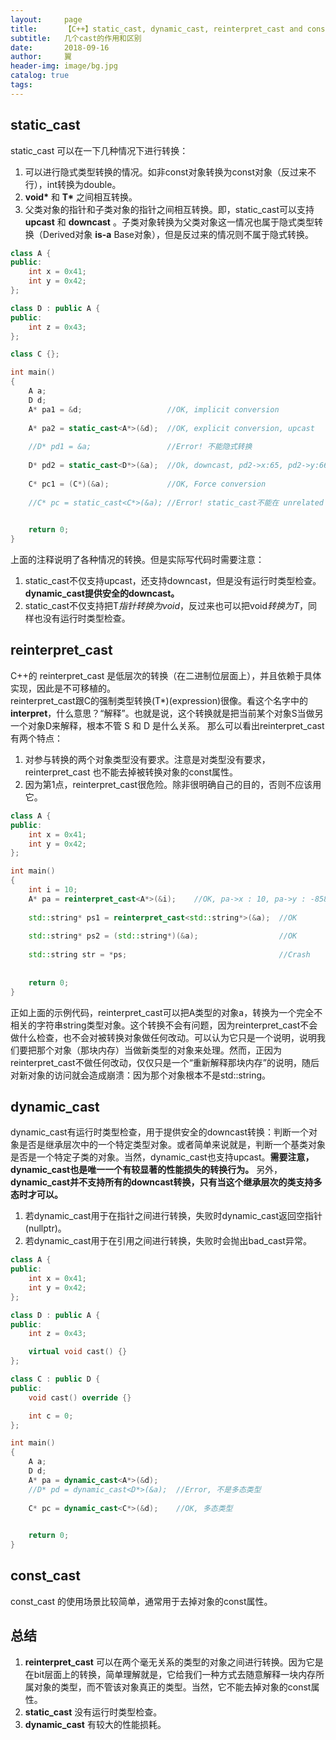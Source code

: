 ```yaml
---
layout:     page
title:      【C++】static_cast, dynamic_cast, reinterpret_cast and const_cast
subtitle:   几个cast的作用和区别
date:       2018-09-16
author:     翼
header-img: image/bg.jpg
catalog: true
tags:
---
```


## static_cast
static_cast 可以在一下几种情况下进行转换：  
1. 可以进行隐式类型转换的情况。如非const对象转换为const对象（反过来不行），int转换为double。
2. **void\*** 和 **T\*** 之间相互转换。
3. 父类对象的指针和子类对象的指针之间相互转换。即，static_cast可以支持 **upcast** 和 **downcast** 。子类对象转换为父类对象这一情况也属于隐式类型转换（Derived对象 **is-a** Base对象），但是反过来的情况则不属于隐式转换。  

```cpp
class A {
public:
    int x = 0x41;
    int y = 0x42;
};

class D : public A {
public:
    int z = 0x43;
};

class C {};

int main()
{
    A a;
    D d;
    A* pa1 = &d;                   //OK, implicit conversion
    
    A* pa2 = static_cast<A*>(&d);  //OK, explicit conversion, upcast
    
    //D* pd1 = &a;                 //Error! 不能隐式转换
    
    D* pd2 = static_cast<D*>(&a);  //Ok, downcast, pd2->x:65, pd2->y:66, pd2->z:-858993460 (没经过初始化的随机值)
    
    C* pc1 = (C*)(&a);             //OK, Force conversion
    
    //C* pc = static_cast<C*>(&a); //Error! static_cast不能在 unrelated 类之间进行转换

    
    return 0;
}

```
上面的注释说明了各种情况的转换。但是实际写代码时需要注意：  
1. static_cast不仅支持upcast，还支持downcast，但是没有运行时类型检查。**dynamic_cast提供安全的downcast。**
2. static_cast不仅支持把T*指针转换为void*，反过来也可以把void*转换为T*，同样也没有运行时类型检查。

## reinterpret_cast
C++的 reinterpret_cast 是低层次的转换（在二进制位层面上），并且依赖于具体实现，因此是不可移植的。  
reinterpret_cast跟C的强制类型转换(T*)(expression)很像。看这个名字中的**interpret**，什么意思？“解释”。也就是说，这个转换就是把当前某个对象S当做另一个对象D来解释，根本不管 S 和 D 是什么关系。
那么可以看出reinterpret_cast有两个特点：
1. 对参与转换的两个对象类型没有要求。注意是对类型没有要求，reinterpret_cast 也不能去掉被转换对象的const属性。
2. 因为第1点，reinterpret_cast很危险。除非很明确自己的目的，否则不应该用它。  
```cpp
class A {
public:
    int x = 0x41;
    int y = 0x42;
};

int main()
{
    int i = 10;
    A* pa = reinterpret_cast<A*>(&i);    //OK, pa->x : 10, pa->y : -858993460(显然，这是一个随机的，没被初始化的值)
    
    std::string* ps1 = reinterpret_cast<std::string*>(&a);  //OK
    
    std::string* ps2 = (std::string*)(&a);                  //OK
    
    std::string str = *ps;                                  //Crash
    
    
    return 0;
}

```
正如上面的示例代码，reinterpret_cast可以把A类型的对象a，转换为一个完全不相关的字符串string类型对象。这个转换不会有问题，因为reinterpret_cast不会做什么检查，也不会对被转换对象做任何改动。可以认为它只是一个说明，说明我们要把那个对象（那块内存）当做新类型的对象来处理。然而，正因为reinterpret_cast不做任何改动，仅仅只是一个“重新解释那块内存”的说明，随后对新对象的访问就会造成崩溃：因为那个对象根本不是std::string。


## dynamic_cast
dynamic_cast有运行时类型检查，用于提供安全的downcast转换：判断一个对象是否是继承层次中的一个特定类型对象。或者简单来说就是，判断一个基类对象是否是一个特定子类的对象。当然，dynamic_cast也支持upcast。**需要注意，dynamic_cast也是唯一一个有较显著的性能损失的转换行为。**
另外，**dynamic_cast并不支持所有的downcast转换，只有当这个继承层次的类支持多态时才可以。** 
1. 若dynamic_cast用于在指针之间进行转换，失败时dynamic_cast返回空指针(nullptr)。
2. 若dynamic_cast用于在引用之间进行转换，失败时会抛出bad_cast异常。
```cpp
class A {
public:
    int x = 0x41;
    int y = 0x42;
};

class D : public A {
public:
    int z = 0x43;

    virtual void cast() {}
};

class C : public D {
public:
    void cast() override {}

    int c = 0;
};

int main()
{
    A a;
    D d;
    A* pa = dynamic_cast<A*>(&d);
    //D* pd = dynamic_cast<D*>(&a);  //Error, 不是多态类型
    
    C* pc = dynamic_cast<C*>(&d);    //OK, 多态类型
    

    return 0;
}
```

## const_cast
const_cast 的使用场景比较简单，通常用于去掉对象的const属性。

## 总结
1. **reinterpret_cast** 可以在两个毫无关系的类型的对象之间进行转换。因为它是在bit层面上的转换，简单理解就是，它给我们一种方式去随意解释一块内存所属对象的类型，而不管该对象真正的类型。当然，它不能去掉对象的const属性。
2. **static_cast** 没有运行时类型检查。
3. **dynamic_cast** 有较大的性能损耗。

